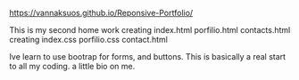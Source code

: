https://vannaksuos.github.io/Reponsive-Portfolio/


This is my second home work 
creating index.html porfilio.html contacts.html
creating index.css porfilio.css contact.html

Ive learn to use bootrap for forms, and buttons.
This is basically a real start to all my coding.
a little bio on me.
